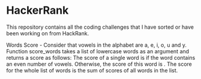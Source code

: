 # HackerRank
This repository contains all the coding challenges that I have sorted or have been working on from HackRank.

Words Score - Consider that vowels in the alphabet are a, e, i, o, u and y.
Function score_words takes a list of lowercase words as an argument and returns a score as follows:
The score of a single word is  if the word contains an even number of vowels. Otherwise, the score of this word is . The score for the whole list of words is the sum of scores of all words in the list.
